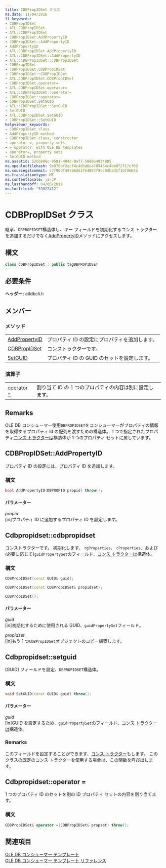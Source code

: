 ```yaml
---
title: CDBPropIDSet クラス
ms.date: 11/04/2016
f1_keywords:
- CDBPropIDSet
- ATL.CDBPropIDSet
- ATL::CDBPropIDSet
- CDBPropIDSet.AddPropertyID
- CDBPropIDSet::AddPropertyID
- AddPropertyID
- ATL.CDBPropIDSet.AddPropertyID
- ATL::CDBPropIDSet::AddPropertyID
- ATL::CDBPropIDSet::CDBPropIDSet
- CDBPropIDSet
- CDBPropIDSet.CDBPropIDSet
- CDBPropIDSet::CDBPropIDSet
- ATL.CDBPropIDSet.CDBPropIDSet
- CDBPropIDSet.operator=
- ATL.CDBPropIDSet.operator=
- ATL::CDBPropIDSet::operator=
- CDBPropIDSet::operator=
- CDBPropIDSet.SetGUID
- ATL::CDBPropIDSet::SetGUID
- SetGUID
- ATL.CDBPropIDSet.SetGUID
- CDBPropIDSet::SetGUID
helpviewer_keywords:
- CDBPropIDSet class
- AddPropertyID method
- CDBPropIDSet class, constructor
- operator =, property sets
- = operator, with OLE DB templates
- operator=, property sets
- SetGUID method
ms.assetid: 52bb806c-9581-494d-9af7-50d8a4834805
ms.openlocfilehash: 9e878af3acf4c4d3a6ca785454c4bb072f17cf09
ms.sourcegitcommit: c7f90df497e6261764893f9cc04b5d1f1bf0b64b
ms.translationtype: MT
ms.contentlocale: ja-JP
ms.lasthandoff: 04/05/2019
ms.locfileid: "59022412"
---
```

# <a name="cdbpropidset-class"></a>CDBPropIDSet クラス

継承、`DBPROPIDSET`構造体し、キー フィールドを初期化するコンス トラクターを追加するだけでなく[AddPropertyID](../../data/oledb/cdbpropidset-addpropertyid.md)メソッドにアクセスします。

## <a name="syntax"></a>構文

```cpp
class CDBPropIDSet : public tagDBPROPIDSET
```

## <a name="requirements"></a>必要条件

**ヘッダー:** atldbcli.h

## <a name="members"></a>メンバー

### <a name="methods"></a>メソッド

|||
|-|-|
|[AddPropertyID](#addpropertyid)|プロパティ ID の設定にプロパティを追加します。|
|[CDBPropIDSet](#cdbpropidset)|コンストラクターです。|
|[SetGUID](#setguid)|プロパティ ID の GUID のセットを設定します。|

### <a name="operators"></a>演算子

|||
|-|-|
|[operator =](#op_equal)|割り当て ID の 1 つのプロパティの内容は別に設定します。|

## <a name="remarks"></a>Remarks

OLE DB コンシューマー使用`DBPROPIDSET`をコンシューマーがプロパティの情報を取得するプロパティ Id の配列を渡すための構造体。 1 つで指定されたプロパティ[コンス トラクターは](/previous-versions/windows/desktop/ms717981(v=vs.85))構造体が 1 つのプロパティ セットに属しています。

## <a name="addpropertyid"></a> CDBPropIDSet::AddPropertyID

プロパティ ID の設定には、プロパティ ID を追加します。

### <a name="syntax"></a>構文

```cpp
bool AddPropertyID(DBPROPID propid) throw();
```

#### <a name="parameters"></a>パラメーター

*propid*<br/>
[in]プロパティ ID に追加するプロパティ ID を設定します。

## <a name="cdbpropidset"></a> Cdbpropidset::cdbpropidset

コンストラクターです。 初期化します、 `rgProperties`、 `cProperties`、および (必要に応じて)`guidPropertySet`のフィールド、[コンス トラクターは](/previous-versions/windows/desktop/ms717981(v=vs.85))構造体。

### <a name="syntax"></a>構文

```cpp
CDBPropIDSet(const GUID& guid);

CDBPropIDSet(const CDBPropIDSet& propidset);

CDBPropIDSet();
```

#### <a name="parameters"></a>パラメーター

*guid*<br/>
[in]初期化するために使用される GUID、`guidPropertySet`フィールド。

*propidset*<br/>
[in]もう 1 つ`CDBPropIDSet`オブジェクトのコピー構築します。

## <a name="setguid"></a> Cdbpropidset::setguid

[GUID] フィールドを設定、`DBPROPIDSET`構造体。

### <a name="syntax"></a>構文

```cpp
void SetGUID(const GUID& guid) throw();
```

#### <a name="parameters"></a>パラメーター

*guid*<br/>
[in]GUID を設定するため、`guidPropertySet`のフィールド、[コンス トラクターは](/previous-versions/windows/desktop/ms717981(v=vs.85))構造体。

### <a name="remarks"></a>Remarks

このフィールドを設定することができます、[コンス トラクター](../../data/oledb/cdbpropidset-cdbpropidset.md)もします。 このクラスの既定のコンス トラクターを使用する場合は、この関数を呼び出します。

## <a name="op_equal"></a> Cdbpropidset::operator =

1 つのプロパティ ID のセットを別の ID プロパティ セットの内容を割り当てます。

### <a name="syntax"></a>構文

```cpp
CDBPropIDSet& operator =(CDBPropIDSet& propset) throw();
```

## <a name="see-also"></a>関連項目

[OLE DB コンシューマー テンプレート](../../data/oledb/ole-db-consumer-templates-cpp.md)<br/>
[OLE DB コンシューマー テンプレート リファレンス](../../data/oledb/ole-db-consumer-templates-reference.md)